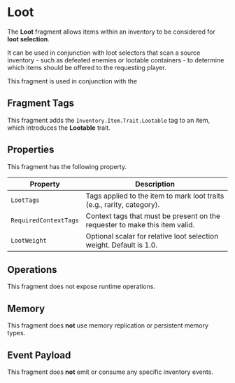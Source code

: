 # Loot
<primary-label ref="inventory"/>

The **Loot** fragment allows items within an inventory to be considered for **loot selection**. 

It can be used in conjunction with loot selectors that scan a source inventory - such as defeated enemies or lootable 
containers - to determine which items should be offered to the requesting player.

This fragment is used in conjunction with the **[](inv_inventory_loot.md)**

## Fragment Tags
This fragment adds the `Inventory.Item.Trait.Lootable` tag to an item, which introduces the **Lootable** trait.

## Properties
This fragment has the following property.

| Property              | Description                                                                 |
|-----------------------|-----------------------------------------------------------------------------|
| `LootTags`            | Tags applied to the item to mark loot traits (e.g., rarity, category).      |
| `RequiredContextTags` | Context tags that must be present on the requester to make this item valid. |
| `LootWeight`          | Optional scalar for relative loot selection weight. Default is 1.0.         |

## Operations
This fragment does not expose runtime operations.

## Memory
This fragment does **not** use memory replication or persistent memory types.

## Event Payload
This fragment does **not** emit or consume any specific inventory events.